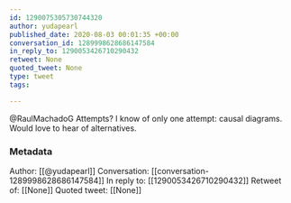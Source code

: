 ```yaml
---
id: 1290075305730744320
author: yudapearl
published_date: 2020-08-03 00:01:35 +00:00
conversation_id: 1289998628686147584
in_reply_to: 1290053426710290432
retweet: None
quoted_tweet: None
type: tweet
tags:

---
```


@RaulMachadoG Attempts? I know of only one attempt: causal diagrams. Would love to hear of alternatives.

### Metadata

Author: [[@yudapearl]]
Conversation: [[conversation-1289998628686147584]]
In reply to: [[1290053426710290432]]
Retweet of: [[None]]
Quoted tweet: [[None]]
